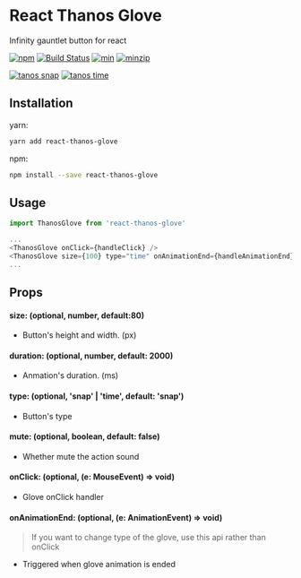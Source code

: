 # React Thanos Glove

Infinity gauntlet button for react

[![npm](https://img.shields.io/npm/v/react-thanos-glove.svg)](https://www.npmjs.com/package/react-thanos-glove)
[![Build Status](https://api.travis-ci.com/jiggum/react-thanos-glove.svg?branch=master)](https://travis-ci.com/jiggum/react-thanos-glove)
[![min](https://img.shields.io/bundlephobia/min/react-thanos-glove.svg)](https://www.npmjs.com/package/react-thanos-glove)
[![minzip](https://img.shields.io/bundlephobia/minzip/react-thanos-glove.svg)](https://www.npmjs.com/package/react-thanos-glove)

[![tanos snap](http://thanos.jiggum.s3.amazonaws.com/assets/thanos-snap.gif)]()
[![tanos time](http://thanos.jiggum.s3.amazonaws.com/assets/thanos-time.gif)]()

## Installation

yarn:
```bash
yarn add react-thanos-glove
```

npm:
```bash
npm install --save react-thanos-glove
```

## Usage

```js
import ThanosGlove from 'react-thanos-glove'

...
<ThanosGlove onClick={handleClick} />
<ThanosGlove size={100} type="time" onAnimationEnd={handleAnimationEnd} mute />
...
```

## Props

#### size: (optional, number, default:80)
- Button's height and width. (px)

#### duration: (optional, number, default: 2000)
- Anmation's duration. (ms)

#### type: (optional, 'snap' | 'time', default: 'snap')
- Button's type

#### mute: (optional, boolean, default: false)
- Whether mute the action sound

#### onClick: (optional, (e: MouseEvent) => void)
- Glove onClick handler

#### onAnimationEnd: (optional, (e: AnimationEvent) => void)
> If you want to change type of the glove, use this api rather than onClick
- Triggered when glove animation is ended
